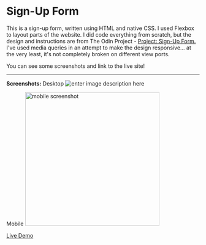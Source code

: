 # Sign-Up Form
This is a sign-up form, written using HTML and native CSS. I used Flexbox to layout parts of the website. I did code everything from scratch, but the design and instructions are from The Odin Project - [Project: Sign-Up Form.
](https://www.theodinproject.com/lessons/node-path-intermediate-html-and-css-sign-up-form)
I've used media queries in an attempt to make the design responsive... at the very least, it's not completely broken on different view ports.

You can see some screenshots and link to the live site!

-----
**Screenshots:**
Desktop
![enter image description here](https://snipboard.io/BlJi7f.jpg)

Mobile
<img width="350px" alt="mobile screenshot" src="https://snipboard.io/cFMmBx.jpg">

[Live Demo](https://21ance.github.io/Sign-Up-Form/)

